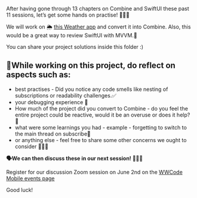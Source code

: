 After having gone through 13 chapters on Combine and SwiftUI these past 11 sessions, let’s get some hands on practise! 👩🏻‍💻

We will work on 🌦️ [this Weather app](https://github.com/kroshkaEvan/Weather) and convert it into Combine. Also, this would be a great way to review SwiftUI with MVVM.🤩

You can share your project solutions inside this folder :) 

## 🤔While working on this project, do reflect on aspects such as:

- best practises - Did you notice any code smells like nesting of subscriptions or readability challenges.✅
- your debugging experience 🔬
- How much of the project did you convert to Combine - do you feel the entire project could be reactive, would it be an overuse or does it help? 💭
- what were some learnings you had - example - forgetting to switch to the main thread on subscribe📝
- or anything else - feel free to share some other concerns we ought to consider 🙋🏽‍♀️

**🗣️We can then discuss these in our next session! 👩🏻‍🏫**

Register for our discussion Zoom session on June 2nd on the [WWCode Mobile events page](https://www.womenwhocode.com/mobile/events)

Good luck!
